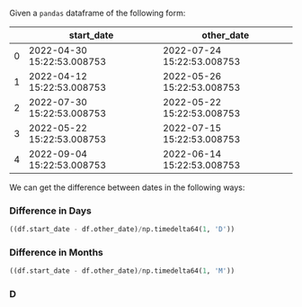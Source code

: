 
Given a `pandas` dataframe of the following form:

| | start_date | other_date |  
| --- | --- | --- |  
| 0 | 2022-04-30 15:22:53.008753 |  2022-07-24 15:22:53.008753 |  
| 1 | 2022-04-12 15:22:53.008753 |  2022-05-26 15:22:53.008753 |  
| 2 | 2022-07-30 15:22:53.008753 |  2022-05-22 15:22:53.008753 |  
| 3 | 2022-05-22 15:22:53.008753 |  2022-07-15 15:22:53.008753 |  
| 4 | 2022-09-04 15:22:53.008753 |  2022-06-14 15:22:53.008753 |  

We can get the difference between dates in the following ways:
### Difference in Days
```python
((df.start_date - df.other_date)/np.timedelta64(1, 'D'))
```

### Difference in Months
```python
((df.start_date - df.other_date)/np.timedelta64(1, 'M'))
```  

### D